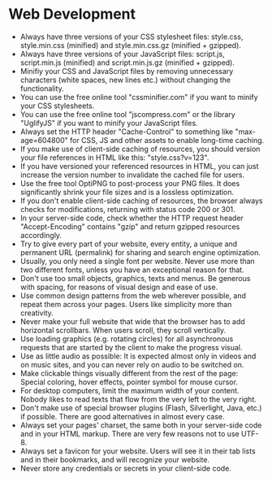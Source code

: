 # Web Development

 * Always have three versions of your CSS stylesheet files: style.css, style.min.css (minified) and style.min.css.gz (minified + gzipped).
 * Always have three versions of your JavaScript files: script.js, script.min.js (minified) and script.min.js.gz (minified + gzipped).
 * Minifiy your CSS and JavaScript files by removing unnecessary characters (white spaces, new lines etc.) without changing the functionality.
 * You can use the free online tool "cssminifier.com" if you want to minify your CSS stylesheets.
 * You can use the free online tool "jscompress.com" or the library "UglifyJS" if you want to minify your JavaScript files.
 * Always set the HTTP header "Cache-Control" to something like "max-age=604800" for CSS, JS and other assets to enable long-time caching.
 * If you make use of client-side caching of resources, you should version your file references in HTML like this: "style.css?v=123".
 * If you have versioned your referenced resources in HTML, you can just increase the version number to invalidate the cached file for users.
 * Use the free tool OptiPNG to post-process your PNG files. It does significantly shrink your file sizes and is a lossless optimization.
 * If you don't enable client-side caching of resources, the browser always checks for modifications, returning with status code 200 or 301.
 * In your server-side code, check whether the HTTP request header "Accept-Encoding" contains "gzip" and return gzipped resources accordingly.
 * Try to give every part of your website, every entity, a unique and permanent URL (permalink) for sharing and search engine optimization.
 * Usually, you only need a single font per website. Never use more than two different fonts, unless you have an exceptional reason for that.
 * Don't use too small objects, graphics, texts and menus. Be generous with spacing, for reasons of visual design and ease of use.
 * Use common design patterns from the web wherever possible, and repeat them across your pages. Users like simplicity more than creativity.
 * Never make your full website that wide that the browser has to add horizontal scrollbars. When users scroll, they scroll vertically.
 * Use loading graphics (e.g. rotating circles) for all asynchronous requests that are started by the client to make the progress visual.
 * Use as little audio as possible: It is expected almost only in videos and on music sites, and you can never rely on audio to be switched on.
 * Make clickable things visually different from the rest of the page: Special coloring, hover effects, pointer symbol for mouse cursor.
 * For desktop computers, limit the maximum width of your content. Nobody likes to read texts that flow from the very left to the very right.
 * Don't make use of special browser plugins (Flash, Silverlight, Java, etc.) if possible. There are good alternatives in almost every case.
 * Always set your pages' charset, the same both in your server-side code and in your HTML markup. There are very few reasons not to use UTF-8.
 * Always set a favicon for your website. Users will see it in their tab lists and in their bookmarks, and will recognize your website.
 * Never store any credentials or secrets in your client-side code.

